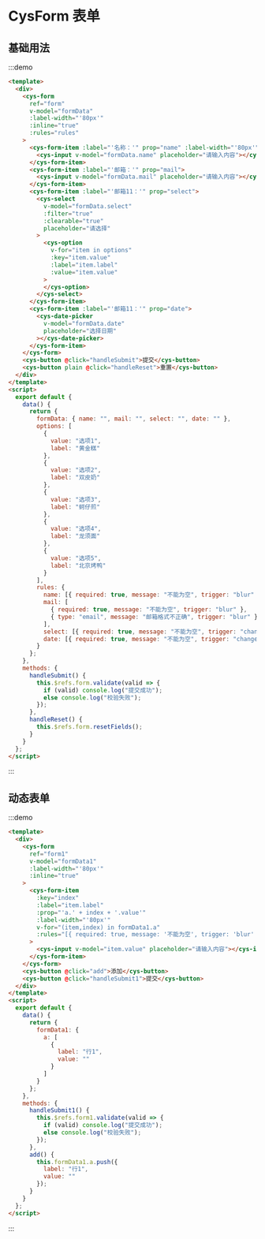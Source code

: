 <script>
  export default {
    data() {
      return {
        formData: { name: "", mail: "", select: "", date: "" },
        formData1: {
          a: [
            {
              label: "行1",
              value: ""
            }
          ]
        },
        options: [
          {
            value: "选项1",
            label: "黄金糕"
          },
          {
            value: "选项2",
            label: "双皮奶"
          },
          {
            value: "选项3",
            label: "蚵仔煎"
          },
          {
            value: "选项4",
            label: "龙须面"
          },
          {
            value: "选项5",
            label: "北京烤鸭"
          }
        ],
        rules: {
          name: [{ required: true, message: "不能为空", trigger: "blur" }],
          mail: [
            { required: true, message: "不能为空", trigger: "blur" },
            { type: "email", message: "邮箱格式不正确", trigger: "blur" }
          ],
          select: [{ required: true, message: "不能为空", trigger: "change" }],
          date: [{ required: true, message: "不能为空", trigger: "change" }]
        }
      };
    },
    methods: {
        handleSubmit() {
            console.log(this.$refs.form);
            this.$refs.form.validate((valid) => {
                if (valid)  console.log('提交成功');
                else console.log('校验失败');
            })
        },
        handleSubmit1() {
          this.$refs.form1.validate(valid => {
            if (valid) console.log("提交成功");
            else console.log("校验失败");
          });
        },
        add() {
          this.formData1.a.push({
            label: "行1",
            value: ""
          });
        },
        handleReset() { this.$refs.form.resetFields() }
    }
  };
</script>

# CysForm 表单

## 基础用法

:::demo

```html
<template>
  <div>
    <cys-form
      ref="form"
      v-model="formData"
      :label-width="'80px'"
      :inline="true"
      :rules="rules"
    >
      <cys-form-item :label="'名称：'" prop="name" :label-width="'80px'">
        <cys-input v-model="formData.name" placeholder="请输入内容"></cys-input>
      </cys-form-item>
      <cys-form-item :label="'邮箱：'" prop="mail">
        <cys-input v-model="formData.mail" placeholder="请输入内容"></cys-input>
      </cys-form-item>
      <cys-form-item :label="'邮箱11：'" prop="select">
        <cys-select
          v-model="formData.select"
          :filter="true"
          :clearable="true"
          placeholder="请选择"
        >
          <cys-option
            v-for="item in options"
            :key="item.value"
            :label="item.label"
            :value="item.value"
          >
          </cys-option>
        </cys-select>
      </cys-form-item>
      <cys-form-item :label="'邮箱11：'" prop="date">
        <cys-date-picker
          v-model="formData.date"
          placeholder="选择日期"
        ></cys-date-picker>
      </cys-form-item>
    </cys-form>
    <cys-button @click="handleSubmit">提交</cys-button>
    <cys-button plain @click="handleReset">重置</cys-button>
  </div>
</template>
<script>
  export default {
    data() {
      return {
        formData: { name: "", mail: "", select: "", date: "" },
        options: [
          {
            value: "选项1",
            label: "黄金糕"
          },
          {
            value: "选项2",
            label: "双皮奶"
          },
          {
            value: "选项3",
            label: "蚵仔煎"
          },
          {
            value: "选项4",
            label: "龙须面"
          },
          {
            value: "选项5",
            label: "北京烤鸭"
          }
        ],
        rules: {
          name: [{ required: true, message: "不能为空", trigger: "blur" }],
          mail: [
            { required: true, message: "不能为空", trigger: "blur" },
            { type: "email", message: "邮箱格式不正确", trigger: "blur" }
          ],
          select: [{ required: true, message: "不能为空", trigger: "change" }],
          date: [{ required: true, message: "不能为空", trigger: "change" }]
        }
      };
    },
    methods: {
      handleSubmit() {
        this.$refs.form.validate(valid => {
          if (valid) console.log("提交成功");
          else console.log("校验失败");
        });
      },
      handleReset() {
        this.$refs.form.resetFields();
      }
    }
  };
</script>
```

:::

## 动态表单

:::demo

```html
<template>
  <div>
    <cys-form
      ref="form1"
      v-model="formData1"
      :label-width="'80px'"
      :inline="true"
    >
      <cys-form-item
        :key="index"
        :label="item.label"
        :prop="'a.' + index + '.value'"
        :label-width="'80px'"
        v-for="(item,index) in formData1.a"
        :rules="[{ required: true, message: '不能为空', trigger: 'blur' }]"
      >
        <cys-input v-model="item.value" placeholder="请输入内容"></cys-input>
      </cys-form-item>
    </cys-form>
    <cys-button @click="add">添加</cys-button>
    <cys-button @click="handleSubmit1">提交</cys-button>
  </div>
</template>
<script>
  export default {
    data() {
      return {
        formData1: {
          a: [
            {
              label: "行1",
              value: ""
            }
          ]
        }
      };
    },
    methods: {
      handleSubmit1() {
        this.$refs.form1.validate(valid => {
          if (valid) console.log("提交成功");
          else console.log("校验失败");
        });
      },
      add() {
        this.formData1.a.push({
          label: "行1",
          value: ""
        });
      }
    }
  };
</script>
```

:::
